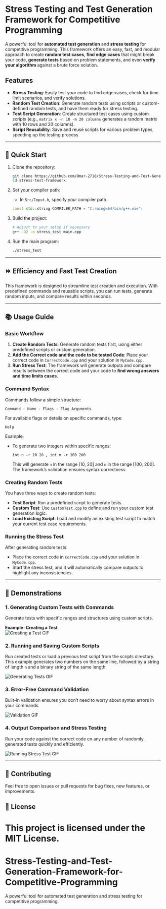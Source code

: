 # Stress Testing and Test Generation Framework for Competitive Programming

A powerful tool for **automated test generation** and **stress testing** for competitive programming.
This framework offers an easy, fast, and modular approach to create **random test cases**, **find edge cases** that might break your code, **generate tests** based on problem statements, and even **verify your algorithm** against a brute force solution.

## Features

- **Stress Testing**: Easily test your code to find edge cases, check for time limit scenarios, and verify solutions.
- **Random Test Creation**: Generate random tests using scripts or custom-defined random tests, and have them ready for stress testing.
- **Test Script Generation**: Create structured test cases using custom scripts (e.g., `matrix x -n 10 -m 20 columns` generates a random matrix with 10 rows and 20 columns).
- **Script Reusability**: Save and reuse scripts for various problem types, speeding up the testing process.

---

## 🚀 Quick Start

1. Clone the repository:
   ```bash
   git clone https://github.com/Omar-2718/Stress-Testing-and-Test-Generation-Framework-for-Competitive-Programming.git
   cd stress-test-framework
   ```

2. Set your compiler path:
   - In `Src/Input.h`, specify your compiler path.
   ```cpp
   const std::string COMPILER_PATH = "C:/mingw64/bin/g++.exe";
   ```

3. Build the project:
   ```bash
   # Adjust to your setup if necessary
   g++ -O2 -o stress_test main.cpp
   ```

4. Run the main program:
   ```bash
   ./stress_test
   ```

---

## ⏩ Efficiency and Fast Test Creation

This framework is designed to streamline test creation and execution. With predefined commands and reusable scripts, you can run tests, generate random inputs, and compare results within seconds.

---

## 📚 Usage Guide

### Basic Workflow

1. **Create Random Tests**: Generate random tests first, using either predefined scripts or custom generation.
2. **Add the Correct code and the code to be tested Code**: Place your correct code in `CorrectCode.cpp` and your solution in `MyCode.cpp`.
3. **Run Stress Test**: The framework will generate outputs and compare results between the correct code and your code to **find wrong answers and time limits cases.**

### Command Syntax

Commands follow a simple structure:
```
Command - Name - Flags - Flag Arguments
```

For available flags or details on specific commands, type:
```
Help
```

Example:
- To generate two integers within specific ranges:
  ```text
  int n -r 10 20 , int m -r 100 200
  ```
  This will generate `n` in the range [10, 20] and `m` in the range [100, 200]. The framework’s validation ensures syntax correctness.

### Creating Random Tests

You have three ways to create random tests:
- **Test Script**: Run a predefined script to generate tests.
- **Custom Test**: Use `CustomTest.cpp` to define and run your custom test generation logic.
- **Load Existing Script**: Load and modify an existing test script to match your current test case requirements.

### Running the Stress Test

After generating random tests:
- Place the correct code in `CorrectCode.cpp` and your solution in `MyCode.cpp`.
- Start the stress test, and it will automatically compare outputs to highlight any inconsistencies.

---

## 🌟 Demonstrations

### 1. Generating Custom Tests with Commands

Generate tests with specific ranges and structures using custom scripts.

**Example: Creating a Test**  
![Creating a Test GIF](./gifs/creating_tests.gif)

### 2. Running and Saving Custom Scripts

Run created tests or load a previous test script from the scripts directory. This example generates two numbers on the same line, followed by a string of length `n` and a binary string of the same length.

![Generating Tests GIF](./gifs/generating_tests.gif)

### 3. Error-Free Command Validation

Built-in validation ensures you don’t need to worry about syntax errors in your commands.

![Validation GIF](./gifs/validation.gif)

### 4. Output Comparison and Stress Testing

Run your code against the correct code on any number of randomly generated tests quickly and efficiently.

![Running Stress Test GIF](./gifs/running_stress_test.gif)

---

## 👥 Contributing

Feel free to open issues or pull requests for bug fixes, new features, or improvements.

## 📄 License

This project is licensed under the MIT License.
=======
# Stress-Testing-and-Test-Generation-Framework-for-Competitive-Programming
A powerful tool for automated test generation and stress testing for competitive programming.
